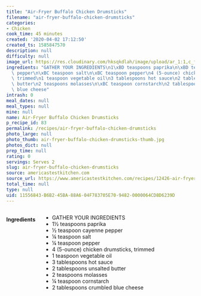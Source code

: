 ```yaml
---
title: "Air-Fryer Buffalo Chicken Drumsticks"
filename: "air-fryer-buffalo-chicken-drumsticks"
categories:
- Chicken
cook_time: 45 minutes
created: '2020-04-02 17:12:50'
created_ts: 1585847570
description: null
difficulty: null
image_url: https://res.cloudinary.com/hksqkdlah/image/upload/ar_1:1,c_fill,dpr_2.0,f_auto,fl_lossy.progressive.strip_profile,g_faces:auto,q_auto:low,w_344/SFS_BuffaloChickenDrumsticks_37_xmgjnt
ingredients: "GATHER YOUR INGREDIENTS\n1\xBD teaspoons paprika\n\xBD teaspoon cayenne\
  \ pepper\n\xBC teaspoon salt\n\xBC teaspoon pepper\n4 (5-ounce) chicken drumsticks,\
  \ trimmed\n1 teaspoon vegetable oil\n3 tablespoons hot sauce\n2 tablespoons unsalted\
  \ butter\n2 teaspoons molasses\n\xBC teaspoon cornstarch\n2 tablespoons crumbled\
  \ blue cheese"
intrash: 0
meal_dates: null
meal_types: null
mine: null
name: Air-Fryer Buffalo Chicken Drumsticks
p_recipe_id: 83
permalink: /recipes/air-fryer-buffalo-chicken-drumsticks
photo_large: null
photo_thumb: air-fryer-buffalo-chicken-drumsticks-thumb.jpg
photos_dict: null
prep_time: null
rating: 0
servings: Serves 2
slug: air-fryer-buffalo-chicken-drumsticks
source: americastestkitchen.com
source_url: https://www.americastestkitchen.com/recipes/12426-air-fryer-buffalo-chicken-drumsticks?incode=MCSBM00L0&ref=new_search_experience_2
total_time: null
type: null
uid: 11556843-B6B2-45BA-88A6-04F783705E70-9482-0000064CD8D6239D
---
```

<div class="large-8 medium-7 columns" id="writeup">	</div><!-- #writeup -->
</div><!-- #row-one -->
<div class="row" id="row-two">	<div class="medium-4 small-5 columns" id="ingredients"><h4>Ingredients</h4><div class="box box-ingredients content"><ul>
<li>GATHER YOUR INGREDIENTS</li>
<li>1½ teaspoons paprika</li>
<li>½ teaspoon cayenne pepper</li>
<li>¼ teaspoon salt</li>
<li>¼ teaspoon pepper</li>
<li>4 (5-ounce) chicken drumsticks, trimmed</li>
<li>1 teaspoon vegetable oil</li>
<li>3 tablespoons hot sauce</li>
<li>2 tablespoons unsalted butter</li>
<li>2 teaspoons molasses</li>
<li>¼ teaspoon cornstarch</li>
<li>2 tablespoons crumbled blue cheese</li>
</ul>
</div>	</div>	<div class="medium-6 small-7 columns" id="directions">	</div>